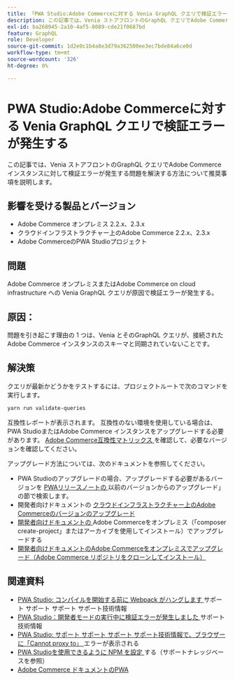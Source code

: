 ```yaml
---
title: 「PWA Studio:Adobe Commerceに対する Venia GraphQL クエリで検証エラーが発生する」
description: この記事では、Venia ストアフロントのGraphQL クエリでAdobe Commerce インスタンスに対して検証エラーが発生する問題を解決する方法について推奨事項を説明します。
exl-id: ba268945-2a10-4af5-8089-cde21f0687bd
feature: GraphQL
role: Developer
source-git-commit: 1d2e0c1b4a8e3d79a362500ee3ec7bde84a6ce0d
workflow-type: tm+mt
source-wordcount: '326'
ht-degree: 0%

---
```


# PWA Studio:Adobe Commerceに対する Venia GraphQL クエリで検証エラーが発生する

この記事では、Venia ストアフロントのGraphQL クエリでAdobe Commerce インスタンスに対して検証エラーが発生する問題を解決する方法について推奨事項を説明します。

## 影響を受ける製品とバージョン

* Adobe Commerce オンプレミス 2.2.x、2.3.x
* クラウドインフラストラクチャー上のAdobe Commerce 2.2.x、2.3.x
* Adobe CommerceのPWA Studioプロジェクト

## 問題

Adobe Commerce オンプレミスまたはAdobe Commerce on cloud infrastructure への Venia GraphQL クエリが原因で検証エラーが発生する。

## 原因：

問題を引き起こす理由の 1 つは、Venia とそのGraphQL クエリが、接続されたAdobe Commerce インスタンスのスキーマと同期されていないことです。

## 解決策

クエリが最新かどうかをテストするには、プロジェクトルートで次のコマンドを実行します。

```bash
yarn run validate-queries
```

互換性レポートが表示されます。 互換性のない環境を使用している場合は、PWA StudioまたはAdobe Commerce インスタンスをアップグレードする必要があります。 [Adobe Commerce互換性マトリックス ](https://developer.adobe.com/commerce/pwa-studio/integrations/adobe-commerce/version-compatibility/) を確認して、必要なバージョンを確認してください。

アップグレード方法については、次のドキュメントを参照してください。

* PWA Studioのアップグレードの場合、アップグレードする必要があるバージョンを [PWAリリースノートの ](https://github.com/magento/pwa-studio/releases/) 以前のバージョンからのアップグレード」の節で検索します。
* 開発者向けドキュメントの [ クラウドインフラストラクチャー上のAdobe Commerceのバージョンのアップグレード ](https://devdocs.magento.com/cloud/project/project-upgrade.html)
* [ 開発者向けドキュメントの ](https://devdocs.magento.com/guides/v2.3/comp-mgr/cli/cli-upgrade.html)Adobe Commerceをオンプレミス（「composer create-project」またはアーカイブを使用してインストール）でアップグレードする
* [ 開発者向けドキュメントのAdobe Commerceをオンプレミスでアップグレード（Adobe Commerce リポジトリをクローンしてインストール） ](https://devdocs.magento.com/guides/v2.3/install-gde/install/cli/dev_update-magento.html)

## 関連資料

* [PWA Studio: コンパイルを開始する前に Webpack がハングします ](/help/troubleshooting/miscellaneous/pwa-studio-webpack-hangs-before-beginning-compilation.md) サポート サポート サポート サポート技術情報
* [PWA Studio：開発者モードの実行中に検証エラーが発生しました ](/help/troubleshooting/miscellaneous/pwa-studio-validation-errors-when-running-developer-mode.md) サポート技術情報
* [PWA Studio: サポート サポート サポート サポート技術情報で、ブラウザーに「Cannot proxy to」 ](/help/troubleshooting/miscellaneous/pwa-studio-browser-displays-cannot-proxy-to-error.md) エラーが表示される
* [PWA Studioを使用できるように NPM を設定 ](/help/how-to/general/configure-npm-to-be-able-to-use-pwa-studio.md) する（サポートナレッジベースを参照）
* [Adobe Commerce ドキュメントのPWA](https://magento.github.io/pwa-studio/)

